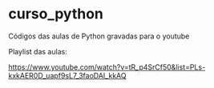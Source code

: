 # curso_python
Códigos das aulas de Python gravadas para o youtube


Playlist das aulas:

https://www.youtube.com/watch?v=tR_p4SrCf50&list=PLs-kxkAER0D_uapf9sL7_3faoDAI_kkAQ

